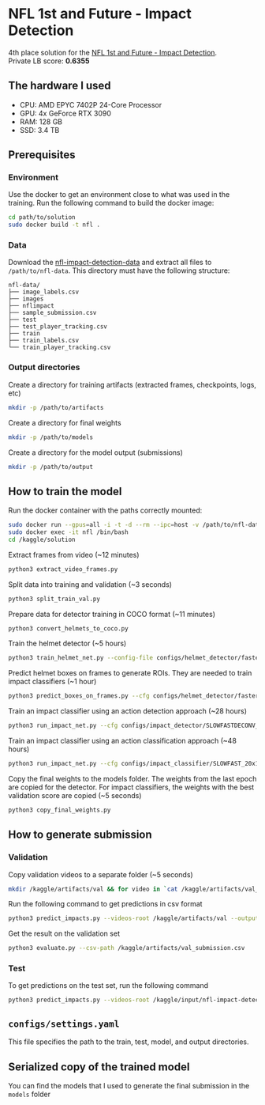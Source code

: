 # NFL 1st and Future - Impact Detection
4th place solution for the [NFL 1st and Future - Impact Detection](https://www.kaggle.com/c/nfl-impact-detection).  
Private LB score: **0.6355**

## The hardware I used
- CPU: AMD EPYC 7402P 24-Core Processor
- GPU: 4x GeForce RTX 3090
- RAM: 128 GB
- SSD: 3.4 TB

## Prerequisites

### Environment
Use the docker to get an environment close to what was used in the training. Run the following command to build the docker image:
```bash
cd path/to/solution
sudo docker build -t nfl .
```

### Data
Download the [nfl-impact-detection-data](https://www.kaggle.com/c/nfl-impact-detection/data) and extract all files to `/path/to/nfl-data`. This directory must have the following structure:
```
nfl-data/
├── image_labels.csv
├── images
├── nflimpact
├── sample_submission.csv
├── test
├── test_player_tracking.csv
├── train
├── train_labels.csv
└── train_player_tracking.csv
```

### Output directories
Create a directory for training artifacts (extracted frames, checkpoints, logs, etc)
```bash
mkdir -p /path/to/artifacts
```
Create a directory for final weights
```bash
mkdir -p /path/to/models
```
Create a directory for the model output (submissions)
```bash
mkdir -p /path/to/output
```

## How to train the model
Run the docker container with the paths correctly mounted:
```bash
sudo docker run --gpus=all -i -t -d --rm --ipc=host -v /path/to/nfl-data:/kaggle/input/nfl-impact-detection:ro -v /path/to/solution:/kaggle/solution -v /path/to/artifacts:/kaggle/artifacts -v /path/to/models:/kaggle/models -v /path/to/output:/kaggle/output --name nfl nfl
sudo docker exec -it nfl /bin/bash
cd /kaggle/solution
```
Extract frames from video (~12 minutes)
```bash
python3 extract_video_frames.py
```
Split data into training and validation (~3 seconds)
```bash
python3 split_train_val.py
```
Prepare data for detector training in COCO format (~11 minutes)
```bash
python3 convert_helmets_to_coco.py
```
Train the helmet detector (~5 hours)
```bash
python3 train_helmet_net.py --config-file configs/helmet_detector/faster_rcnn_R_50_FPN_1x_syncbn.yaml --num-gpus 4 OUTPUT_DIR /kaggle/artifacts/helmet_detector
```
Predict helmet boxes on frames to generate ROIs. They are needed to train impact classifiers (~1 hour)
```bash
python3 predict_boxes_on_frames.py --cfg configs/helmet_detector/faster_rcnn_R_50_FPN_1x_syncbn.yaml --weights /kaggle/artifacts/helmet_detector/model_final.pth --threshold 0.5
```
Train an impact classifier using an action detection approach (~28 hours)
```bash
python3 run_impact_net.py --cfg configs/impact_detector/SLOWFASTDECONV_20x1_R50_SHORT_V6.yaml OUTPUT_DIR /kaggle/artifacts/impact_detector
```
Train an impact classifier using an action classification approach (~48 hours)
```bash
python3 run_impact_net.py --cfg configs/impact_classifier/SLOWFAST_20x1_R50_CROP_V2.yaml OUTPUT_DIR /kaggle/artifacts/impact_classifier
```
Copy the final weights to the models folder. The weights from the last epoch are copied for the detector. For impact classifiers, the weights with the best validation score are copied (~5 seconds)
```bash
python3 copy_final_weights.py
```

## How to generate submission
### Validation
Copy validation videos to a separate folder (~5 seconds)
```bash
mkdir /kaggle/artifacts/val && for video in `cat /kaggle/artifacts/val_videos_split.txt`; do cp /kaggle/input/nfl-impact-detection/train/${video} /kaggle/artifacts/val; done
```
Run the following command to get predictions in csv format
```bash
python3 predict_impacts.py --videos-root /kaggle/artifacts/val --output-csv-path /kaggle/artifacts/val_submission.csv
```
Get the result on the validation set
```bash
python3 evaluate.py --csv-path /kaggle/artifacts/val_submission.csv
```
### Test
To get predictions on the test set, run the following command
```bash
python3 predict_impacts.py --videos-root /kaggle/input/nfl-impact-detection/test --output-csv-path /kaggle/output/submission.csv
```

## `configs/settings.yaml`
This file specifies the path to the train, test, model, and output directories.

##  Serialized copy of the trained model
You can find the models that I used to generate the final submission in the `models` folder